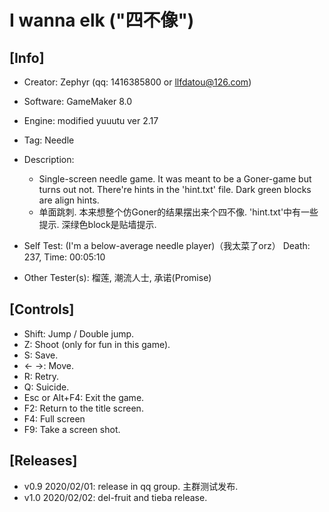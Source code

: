 # I wanna elk ("四不像")

## [Info]

- Creator: Zephyr (qq: 1416385800 or llfdatou@126.com)

- Software: GameMaker 8.0
- Engine: modified yuuutu ver 2.17
- Tag: Needle
- Description: 
  - Single-screen needle game. It was meant to be a Goner-game but turns out not. There're hints in the 'hint.txt' file. Dark green blocks are align hints.
  - 单面跳刺. 本来想整个仿Goner的结果摆出来个四不像. 'hint.txt'中有一些提示. 深绿色block是贴墙提示.

- Self Test: 
  (I'm a below-average needle player)（我太菜了orz）
  Death: 237, Time: 00:05:10

- Other Tester(s): 榴莲, 潮流人士, 承诺(Promise)

## [Controls]

- Shift: Jump / Double jump.
- Z: Shoot (only for fun in this game).
- S: Save.
- ← →: Move.
- R: Retry.
- Q: Suicide.
- Esc or Alt+F4: Exit the game.
- F2: Return to the title screen.
- F4: Full screen
- F9: Take a screen shot.

## [Releases]

- v0.9 2020/02/01: release in qq group. 主群测试发布.
- v1.0 2020/02/02: del-fruit and tieba release.
